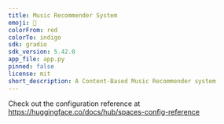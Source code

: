 ```yaml
---
title: Music Recommender System
emoji: 🏃
colorFrom: red
colorTo: indigo
sdk: gradio
sdk_version: 5.42.0
app_file: app.py
pinned: false
license: mit
short_description: A Content-Based Music Recommender system
---
```


Check out the configuration reference at https://huggingface.co/docs/hub/spaces-config-reference
